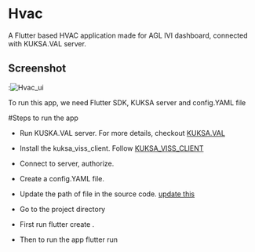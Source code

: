 # Hvac

A Flutter based HVAC application made for AGL IVI dashboard, connected with KUKSA.VAL server.

## Screenshot



:![Hvac_ui](https://user-images.githubusercontent.com/76897843/177274160-42189106-730e-4aa0-8770-90f6403e3944.PNG)

To run this app, we need Flutter SDK, KUKSA server and config.YAML file

#Steps to run the app

- Run KUSKA.VAL server. For more details, checkout [KUKSA.VAL](https://github.com/eclipse/kuksa.val/tree/master/kuksa-val-server)

- Install the kuksa_viss_client. Follow [KUKSA_VISS_CLIENT](https://github.com/eclipse/kuksa.val/tree/master/kuksa_viss_client)

- Connect to server, authorize.

- Create a config.YAML file.

- Update the path of file in the source code. [update this](https://github.com/hritik-chouhan/HVAC_dashboard/blob/main/lib/config.dart#L25)

- Go to the project directory

- First run flutter create .

- Then to run the app flutter run

